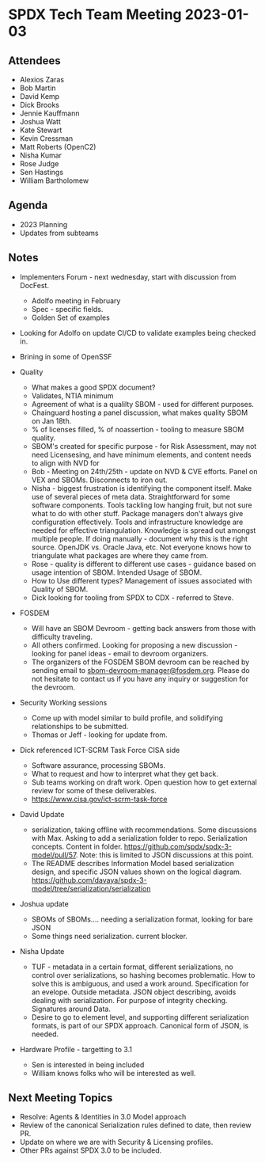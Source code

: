 # SPDX Tech Team Meeting  2023-01-03

## Attendees
* Alexios Zaras
* Bob Martin
* David Kemp
* Dick Brooks
* Jennie Kauffmann
* Joshua Watt
* Kate Stewart
* Kevin Cressman
* Matt Roberts (OpenC2)
* Nisha Kumar
* Rose Judge
* Sen Hastings
* William Bartholomew


## Agenda
* 2023 Planning
* Updates from subteams

## Notes
* Implementers Forum  - next wednesday,  start with discussion from DocFest.
   * Adolfo meeting in February
   * Spec - specific fields. 
   * Golden Set of examples 
* Looking for Adolfo on update CI/CD to validate examples being checked in. 
* Brining in some of OpenSSF 

* Quality 
  * What makes a good SPDX document?
  * Validates, NTIA minimum
  * Agreement of what is a qualilty SBOM - used for different purposes. 
  * Chainguard hosting a panel discussion, what makes quality SBOM on Jan 18th.
  * % of licenses filled,  % of noassertion - tooling to measure SBOM quality. 
  * SBOM's created for specific purpose - for Risk Assessment, may not need Licensesing, and have minimum elements, and content needs to align with NVD for 
  * Bob - Meeting on 24th/25th - update on NVD & CVE efforts.   Panel on VEX and SBOMs.   Disconnects to iron out. 
  * Nisha - biggest frustration is identifying the component itself.   Make use of several pieces of meta data.  Straightforward for some software components.   Tools tackling low hanging fruit, but not sure what to do with other stuff.    Package managers don't always give configuration effectively.   Tools and infrastructure knowledge are needed for effective triangulation.    Knowledge is spread out amongst multiple people.   If doing manually - document why this is the right source.   OpenJDK vs. Oracle Java, etc.   Not everyone knows how to triangulate what packages are where they came from. 
  * Rose - quality is different to different use cases - guidance based on usage intention of SBOM.   Intended Usage of SBOM.
  * How to Use different types?   Management of issues associated with Quality of SBOM. 
  * Dick looking for tooling from SPDX to CDX - referred to Steve. 

* FOSDEM
   * Will have an SBOM Devroom - getting back answers from those with difficulty traveling.
   * All others confirmed.   Looking for proposing a new discussion - looking for panel ideas - email to devroom organizers. 
   * The organizers of the FOSDEM SBOM devroom can be reached by sending email to sbom-devroom-manager@fosdem.org. Please do not hesitate to contact us if you have any inquiry or suggestion for the devroom.
   
* Security Working sessions
   * Come up with model similar to build profile,  and solidifying relationships to be submitted.
   * Thomas or Jeff - looking for update from. 
   
* Dick referenced ICT-SCRM Task Force CISA side 
   * Software assurance,  processing SBOMs. 
   * What to request and how to interpret what they get back.
   * Sub teams working on draft work.   Open question how to get external review for some of these deliverables.
   * https://www.cisa.gov/ict-scrm-task-force
   
* David Update
   * serialization,  taking offline with recommendations.   Some discussions with Max.   Asking to add a serialization folder to repo.   Serialization concepts.    Content in folder.    https://github.com/spdx/spdx-3-model/pull/57.    Note:   this is limited to JSON discussions at this point.  
    * The README describes Information Model based serialization design, and specific JSON values shown on the logical diagram.   https://github.com/davaya/spdx-3-model/tree/serialization/serialization

* Joshua update  
   * SBOMs of SBOMs.... needing a serialization format, looking for bare JSON
   * Some things need serialization.   current blocker. 
   
* Nisha Update 
   * TUF - metadata in a certain format,  different serializations,  no control over serializations, so hashing becomes problematic.   How to solve this is ambiguous, and used a work around.   Specification for an evelope.  Outside metadata.   JSON object describing,  avoids dealing with serialization.   For purpose of integrity checking.   Signatures around Data. 
   * Desire to go to element level, and supporting different serialization formats, is part of our SPDX approach.   Canonical form of JSON, is needed.
   
* Hardware Profile - targetting to 3.1
   * Sen is interested in being included
   * William knows folks who will be interested as well. 

## Next Meeting Topics
* Resolve: Agents & Identities in 3.0 Model approach
* Review of the canonical Serialization rules defined to date,  then review PR.
* Update on where we are with Security & Licensing profiles.
* Other PRs against SPDX 3.0 to be included.
